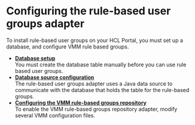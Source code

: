 # Configuring the rule-based user groups adapter

To install rule-based user groups on your HCL Portal, you must set up a database, and configure VMM rule based groups.

-   **[Database setup](../cfg_rule_based_user_groups/rbug_db_setup.md)**  
You must create the database table manually before you can use rule based user groups.
-   **[Database source configuration](../cfg_rule_based_user_groups/rbug_dsrc_cfg.md)**  
The rule-based user groups adapter uses a Java data source to communicate with the database that holds the table for the rule-based groups.
-   **[Configuring the VMM rule-based groups repository](../cfg_rule_based_user_groups/cfg_vmm_rule_based_groups_repo/index.md)**  
To enable the VMM rule-based groups repository adapter, modify several VMM configuration files.


